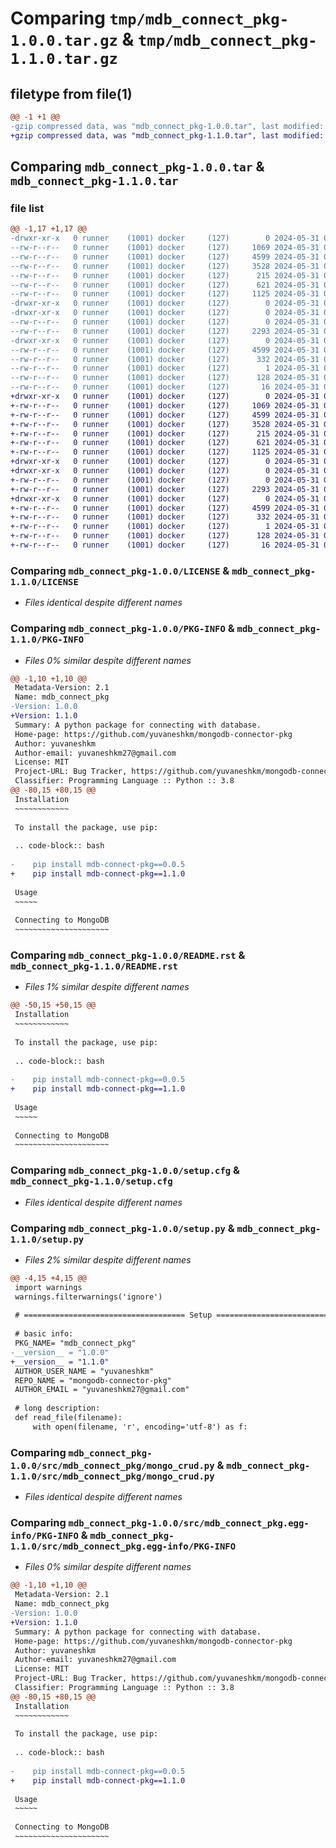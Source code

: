 # Comparing `tmp/mdb_connect_pkg-1.0.0.tar.gz` & `tmp/mdb_connect_pkg-1.1.0.tar.gz`

## filetype from file(1)

```diff
@@ -1 +1 @@
-gzip compressed data, was "mdb_connect_pkg-1.0.0.tar", last modified: Fri May 31 03:19:20 2024, max compression
+gzip compressed data, was "mdb_connect_pkg-1.1.0.tar", last modified: Fri May 31 04:03:27 2024, max compression
```

## Comparing `mdb_connect_pkg-1.0.0.tar` & `mdb_connect_pkg-1.1.0.tar`

### file list

```diff
@@ -1,17 +1,17 @@
-drwxr-xr-x   0 runner    (1001) docker     (127)        0 2024-05-31 03:19:20.124486 mdb_connect_pkg-1.0.0/
--rw-r--r--   0 runner    (1001) docker     (127)     1069 2024-05-31 03:19:00.000000 mdb_connect_pkg-1.0.0/LICENSE
--rw-r--r--   0 runner    (1001) docker     (127)     4599 2024-05-31 03:19:20.124486 mdb_connect_pkg-1.0.0/PKG-INFO
--rw-r--r--   0 runner    (1001) docker     (127)     3528 2024-05-31 03:19:00.000000 mdb_connect_pkg-1.0.0/README.rst
--rw-r--r--   0 runner    (1001) docker     (127)      215 2024-05-31 03:19:00.000000 mdb_connect_pkg-1.0.0/pyproject.toml
--rw-r--r--   0 runner    (1001) docker     (127)      621 2024-05-31 03:19:20.124486 mdb_connect_pkg-1.0.0/setup.cfg
--rw-r--r--   0 runner    (1001) docker     (127)     1125 2024-05-31 03:19:00.000000 mdb_connect_pkg-1.0.0/setup.py
-drwxr-xr-x   0 runner    (1001) docker     (127)        0 2024-05-31 03:19:20.120486 mdb_connect_pkg-1.0.0/src/
-drwxr-xr-x   0 runner    (1001) docker     (127)        0 2024-05-31 03:19:20.120486 mdb_connect_pkg-1.0.0/src/mdb_connect_pkg/
--rw-r--r--   0 runner    (1001) docker     (127)        0 2024-05-31 03:19:00.000000 mdb_connect_pkg-1.0.0/src/mdb_connect_pkg/__init__.py
--rw-r--r--   0 runner    (1001) docker     (127)     2293 2024-05-31 03:19:00.000000 mdb_connect_pkg-1.0.0/src/mdb_connect_pkg/mongo_crud.py
-drwxr-xr-x   0 runner    (1001) docker     (127)        0 2024-05-31 03:19:20.124486 mdb_connect_pkg-1.0.0/src/mdb_connect_pkg.egg-info/
--rw-r--r--   0 runner    (1001) docker     (127)     4599 2024-05-31 03:19:20.000000 mdb_connect_pkg-1.0.0/src/mdb_connect_pkg.egg-info/PKG-INFO
--rw-r--r--   0 runner    (1001) docker     (127)      332 2024-05-31 03:19:20.000000 mdb_connect_pkg-1.0.0/src/mdb_connect_pkg.egg-info/SOURCES.txt
--rw-r--r--   0 runner    (1001) docker     (127)        1 2024-05-31 03:19:20.000000 mdb_connect_pkg-1.0.0/src/mdb_connect_pkg.egg-info/dependency_links.txt
--rw-r--r--   0 runner    (1001) docker     (127)      128 2024-05-31 03:19:20.000000 mdb_connect_pkg-1.0.0/src/mdb_connect_pkg.egg-info/requires.txt
--rw-r--r--   0 runner    (1001) docker     (127)       16 2024-05-31 03:19:20.000000 mdb_connect_pkg-1.0.0/src/mdb_connect_pkg.egg-info/top_level.txt
+drwxr-xr-x   0 runner    (1001) docker     (127)        0 2024-05-31 04:03:27.271044 mdb_connect_pkg-1.1.0/
+-rw-r--r--   0 runner    (1001) docker     (127)     1069 2024-05-31 04:03:09.000000 mdb_connect_pkg-1.1.0/LICENSE
+-rw-r--r--   0 runner    (1001) docker     (127)     4599 2024-05-31 04:03:27.271044 mdb_connect_pkg-1.1.0/PKG-INFO
+-rw-r--r--   0 runner    (1001) docker     (127)     3528 2024-05-31 04:03:09.000000 mdb_connect_pkg-1.1.0/README.rst
+-rw-r--r--   0 runner    (1001) docker     (127)      215 2024-05-31 04:03:09.000000 mdb_connect_pkg-1.1.0/pyproject.toml
+-rw-r--r--   0 runner    (1001) docker     (127)      621 2024-05-31 04:03:27.271044 mdb_connect_pkg-1.1.0/setup.cfg
+-rw-r--r--   0 runner    (1001) docker     (127)     1125 2024-05-31 04:03:09.000000 mdb_connect_pkg-1.1.0/setup.py
+drwxr-xr-x   0 runner    (1001) docker     (127)        0 2024-05-31 04:03:27.267044 mdb_connect_pkg-1.1.0/src/
+drwxr-xr-x   0 runner    (1001) docker     (127)        0 2024-05-31 04:03:27.271044 mdb_connect_pkg-1.1.0/src/mdb_connect_pkg/
+-rw-r--r--   0 runner    (1001) docker     (127)        0 2024-05-31 04:03:09.000000 mdb_connect_pkg-1.1.0/src/mdb_connect_pkg/__init__.py
+-rw-r--r--   0 runner    (1001) docker     (127)     2293 2024-05-31 04:03:09.000000 mdb_connect_pkg-1.1.0/src/mdb_connect_pkg/mongo_crud.py
+drwxr-xr-x   0 runner    (1001) docker     (127)        0 2024-05-31 04:03:27.271044 mdb_connect_pkg-1.1.0/src/mdb_connect_pkg.egg-info/
+-rw-r--r--   0 runner    (1001) docker     (127)     4599 2024-05-31 04:03:27.000000 mdb_connect_pkg-1.1.0/src/mdb_connect_pkg.egg-info/PKG-INFO
+-rw-r--r--   0 runner    (1001) docker     (127)      332 2024-05-31 04:03:27.000000 mdb_connect_pkg-1.1.0/src/mdb_connect_pkg.egg-info/SOURCES.txt
+-rw-r--r--   0 runner    (1001) docker     (127)        1 2024-05-31 04:03:27.000000 mdb_connect_pkg-1.1.0/src/mdb_connect_pkg.egg-info/dependency_links.txt
+-rw-r--r--   0 runner    (1001) docker     (127)      128 2024-05-31 04:03:27.000000 mdb_connect_pkg-1.1.0/src/mdb_connect_pkg.egg-info/requires.txt
+-rw-r--r--   0 runner    (1001) docker     (127)       16 2024-05-31 04:03:27.000000 mdb_connect_pkg-1.1.0/src/mdb_connect_pkg.egg-info/top_level.txt
```

### Comparing `mdb_connect_pkg-1.0.0/LICENSE` & `mdb_connect_pkg-1.1.0/LICENSE`

 * *Files identical despite different names*

### Comparing `mdb_connect_pkg-1.0.0/PKG-INFO` & `mdb_connect_pkg-1.1.0/PKG-INFO`

 * *Files 0% similar despite different names*

```diff
@@ -1,10 +1,10 @@
 Metadata-Version: 2.1
 Name: mdb_connect_pkg
-Version: 1.0.0
+Version: 1.1.0
 Summary: A python package for connecting with database.
 Home-page: https://github.com/yuvaneshkm/mongodb-connector-pkg
 Author: yuvaneshkm
 Author-email: yuvaneshkm27@gmail.com
 License: MIT
 Project-URL: Bug Tracker, https://github.com/yuvaneshkm/mongodb-connector-pkg/issues
 Classifier: Programming Language :: Python :: 3.8
@@ -80,15 +80,15 @@
 Installation
 ~~~~~~~~~~~~
 
 To install the package, use pip:
 
 .. code-block:: bash
 
-    pip install mdb-connect-pkg==0.0.5
+    pip install mdb-connect-pkg==1.1.0
 
 Usage
 ~~~~~
 
 Connecting to MongoDB
 ~~~~~~~~~~~~~~~~~~~~~
```

### Comparing `mdb_connect_pkg-1.0.0/README.rst` & `mdb_connect_pkg-1.1.0/README.rst`

 * *Files 1% similar despite different names*

```diff
@@ -50,15 +50,15 @@
 Installation
 ~~~~~~~~~~~~
 
 To install the package, use pip:
 
 .. code-block:: bash
 
-    pip install mdb-connect-pkg==0.0.5
+    pip install mdb-connect-pkg==1.1.0
 
 Usage
 ~~~~~
 
 Connecting to MongoDB
 ~~~~~~~~~~~~~~~~~~~~~
```

### Comparing `mdb_connect_pkg-1.0.0/setup.cfg` & `mdb_connect_pkg-1.1.0/setup.cfg`

 * *Files identical despite different names*

### Comparing `mdb_connect_pkg-1.0.0/setup.py` & `mdb_connect_pkg-1.1.0/setup.py`

 * *Files 2% similar despite different names*

```diff
@@ -4,15 +4,15 @@
 import warnings
 warnings.filterwarnings('ignore')
 
 # ==================================== Setup ===============================================
 
 # basic info:
 PKG_NAME= "mdb_connect_pkg"
-__version__ = "1.0.0"
+__version__ = "1.1.0"
 AUTHOR_USER_NAME = "yuvaneshkm"
 REPO_NAME = "mongodb-connector-pkg"
 AUTHOR_EMAIL = "yuvaneshkm27@gmail.com"
 
 # long description:
 def read_file(filename):
     with open(filename, 'r', encoding='utf-8') as f:
```

### Comparing `mdb_connect_pkg-1.0.0/src/mdb_connect_pkg/mongo_crud.py` & `mdb_connect_pkg-1.1.0/src/mdb_connect_pkg/mongo_crud.py`

 * *Files identical despite different names*

### Comparing `mdb_connect_pkg-1.0.0/src/mdb_connect_pkg.egg-info/PKG-INFO` & `mdb_connect_pkg-1.1.0/src/mdb_connect_pkg.egg-info/PKG-INFO`

 * *Files 0% similar despite different names*

```diff
@@ -1,10 +1,10 @@
 Metadata-Version: 2.1
 Name: mdb_connect_pkg
-Version: 1.0.0
+Version: 1.1.0
 Summary: A python package for connecting with database.
 Home-page: https://github.com/yuvaneshkm/mongodb-connector-pkg
 Author: yuvaneshkm
 Author-email: yuvaneshkm27@gmail.com
 License: MIT
 Project-URL: Bug Tracker, https://github.com/yuvaneshkm/mongodb-connector-pkg/issues
 Classifier: Programming Language :: Python :: 3.8
@@ -80,15 +80,15 @@
 Installation
 ~~~~~~~~~~~~
 
 To install the package, use pip:
 
 .. code-block:: bash
 
-    pip install mdb-connect-pkg==0.0.5
+    pip install mdb-connect-pkg==1.1.0
 
 Usage
 ~~~~~
 
 Connecting to MongoDB
 ~~~~~~~~~~~~~~~~~~~~~
```

